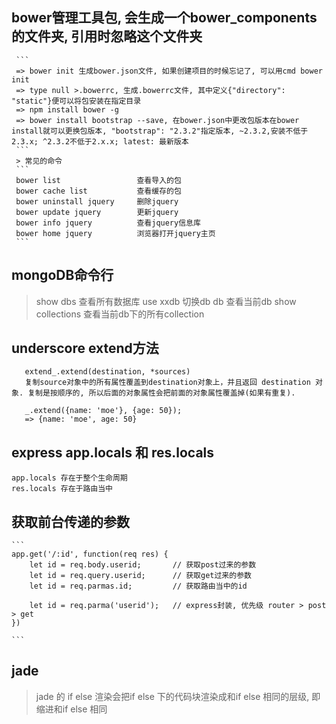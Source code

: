 ## bower管理工具包, 会生成一个bower_components的文件夹, 引用时忽略这个文件夹
	 ```
	 => bower init 生成bower.json文件, 如果创建项目的时候忘记了, 可以用cmd bower init
	 => type null >.bowerrc, 生成.bowerrc文件, 其中定义{"directory": "static"}便可以将包安装在指定目录
	 => npm install bower -g
	 => bower install bootstrap --save, 在bower.json中更改包版本在bower install就可以更换包版本, "bootstrap": "2.3.2"指定版本, ~2.3.2,安装不低于2.3.x; ^2.3.2不低于2.x.x; latest: 最新版本
	 ```
	 > 常见的命令
	 ```
	 bower list   				查看导入的包
	 bower cache list  			查看缓存的包
	 bower uninstall jquery		删除jquery
	 bower update jquery		更新jquery
	 bower info jquery 			查看jquery信息库
	 bower home jquery 			浏览器打开jquery主页
	 ```

 ## mongoDB命令行
 > show dbs  				查看所有数据库
 > use xxdb 				切换db
 > db 						查看当前db
 > show collections			查看当前db下的所有collection

 ## underscore extend方法
 ```
	extend_.extend(destination, *sources) 
	复制source对象中的所有属性覆盖到destination对象上，并且返回 destination 对象. 复制是按顺序的, 所以后面的对象属性会把前面的对象属性覆盖掉(如果有重复).

	_.extend({name: 'moe'}, {age: 50});
	=> {name: 'moe', age: 50}
 ```

## express app.locals 和 res.locals

	app.locals 存在于整个生命周期
	res.locals 存在于路由当中

## 获取前台传递的参数
	```
	app.get('/:id', function(req res) {
		let id = req.body.userid; 		// 获取post过来的参数
		let id = req.query.userid; 		// 获取get过来的参数
		let id = req.parmas.id; 		// 获取路由当中的id

		let id = req.parma('userid');	// express封装, 优先级 router > post > get
	})

	```

## jade
> jade 的 if else 渲染会把if else 下的代码块渲染成和if else 相同的层级, 即缩进和if else 相同



